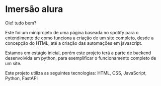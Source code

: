 ﻿# Imersão alura

Oie! tudo bem?

Este foi um miniprojeto de uma página baseada no spotify para o entendimento de como funciona a criação de um site completo, desde a concepção do HTML, até a criação das automações em javascript.

Estamos em estágio inicial, porém este projeto terá a parte de backend desenvolvida em python, para exemplificar o funcionamento completo de um site.

Este projeto utiliza as seguintes tecnologias: HTML, CSS, JavaScript, Python, FastAPI
